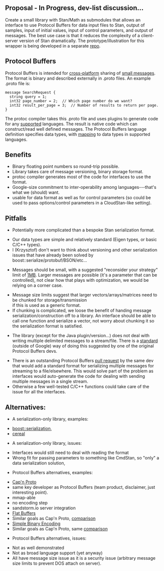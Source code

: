 ## Proposal - In Progress,  dev-list discussion...

Create a small library with Stan/Math as submodules that allows an interface to use Protocol Buffers for data input files to Stan, output of samples, input of initial values, input of control parameters, and output of messages.  The best use case is that it reduces the complexity of a client-server version of Stan dramatically. The prototype/illustration for this wrapper is being developed in a separate [repo](github.com/sakrejda/protostan).    

##  Protocol Buffers
Protocol Buffers is intended for [cross-platform](https://developers.google.com/protocol-buffers/docs/overview#what-are-protocol-buffers) sharing of [small messages](https://developers.google.com/protocol-buffers/docs/techniques#large-data).  The format is binary and described externally in .proto files.  An example .proto file is:

~~~
message SearchRequest {
  string query = 1;
  int32 page_number = 2;  // Which page number do we want?
  int32 result_per_page = 3;  // Number of results to return per page.
}
~~~

The protoc compiler takes this .proto file and uses plugins to generate code for any [supported](https://developers.google.com/protocol-buffers/docs/reference/overview) languages.  The result is native code which can construct/read well defined messages.  The Protocol Buffers language definition specifies data types, with [mapping](https://developers.google.com/protocol-buffers/docs/proto3#scalar) to data types in supported languages.  

## Benefits

* Binary floating point numbers so round-trip possible.
* Library takes care of message versioning, binary storage format.
* protoc compiler generates most of the code for interfaces to use the format.
* Google-size commitment to inter-operability among languages---that's what we (should) want.
* usable for data format as well as for control parameters (so could be used to pass options/control parameters in a CloudStan-like setting).

## Pitfalls

* Potentially more complicated than a bespoke Stan serialization format.
 - Our data types are simple and relatively standard (Eigen types, or basic C/C++ types).
 - I (Krzysztof) don't want to think about versioning and other serialization issues that have already been solved by boost::serialize/protobuf/BSON/etc...
* Messages should be small, with a suggested "reconsider your strategy" limit of [1MB](https://developers.google.com/protocol-buffers/docs/techniques#large-data).  Larger messages are possible (it's a parameter that can be controlled), not clear how that plays with optimization, we would be relying on a corner case.
 - Message size limits suggest that larger vectors/arrays/matrices need to be chunked for storage/transmission    
   if this is used as a generic format.
 - If chunking is complicated, we loose the benefit of handing message serialization/construction off to a 
   library.  An interface should be able to call one function and serialize a vector, not worry about chunking 
   it so the serialization format is satisfied.  
* The library (except for the Java plugin/version...) does not deal with writing multiple delimited messages to a stream/file. There is a [standard](http://stackoverflow.com/questions/2340730/are-there-c-equivalents-for-the-protocol-buffers-delimited-i-o-functions-in-ja) (outside of Google) way of doing this suggested by one of the original Protocol Buffers devs.  
 - There is an outstanding Protocol Buffers [pull request](https://github.com/google/protobuf/pull/710) by the same dev that would add a standard format for serializing multiple messages for streaming to a file/elsewhere.  This would solve part of the problem as interfaces would auto-generate the code for dealing with sending multiple messages in a single stream.
 - Otherwise a few well-tested C/C++ functions could take care of the issue for all the interfaces.

## Alternatives:

* A serialization-only library, examples:
 - [boost::serialization](http://www.boost.org/doc/libs/1_60_0/libs/serialization/doc/index.html), 
 - [cereal](http://uscilab.github.io/cereal/serialization_archives.html)  
* A serialization-only library, issues:
 - Interfaces would still need to deal with reading the format
 - Wrong fit for passing parameters to something like CmdStan, so "only" a data serialization solution, 
* Protocol Buffers alternatives, examples:
 - [Cap'n Proto](https://capnproto.org) 
  - same key developer as Protocol Buffers (team product, disclaimer, just interesting point).
  - mmap-able
  - no encoding step
  - sandstorm.io server integration
 - [Flat Buffers](http://google-opensource.blogspot.com/2014/06/flatbuffers-memory-efficient.html)
  - Similar goals as Cap'n Proto, [comparison](https://capnproto.org/news/2014-06-17-capnproto-flatbuffers-sbe.html)
 - [Simple Binary Encoding](http://mechanical-sympathy.blogspot.com/2014/05/simple-binary-encoding.html)
  - Similar goals as Cap'n Proto, same [comparison](https://capnproto.org/news/2014-06-17-capnproto-flatbuffers-sbe.html)
* Protocol Buffers alternatives, issues:
 - Not as well demonstrated
 - Not as broad language support (yet anyway)
 - All have message size issue as it is a security issue (arbitrary message size limits to prevent DOS attach on server).